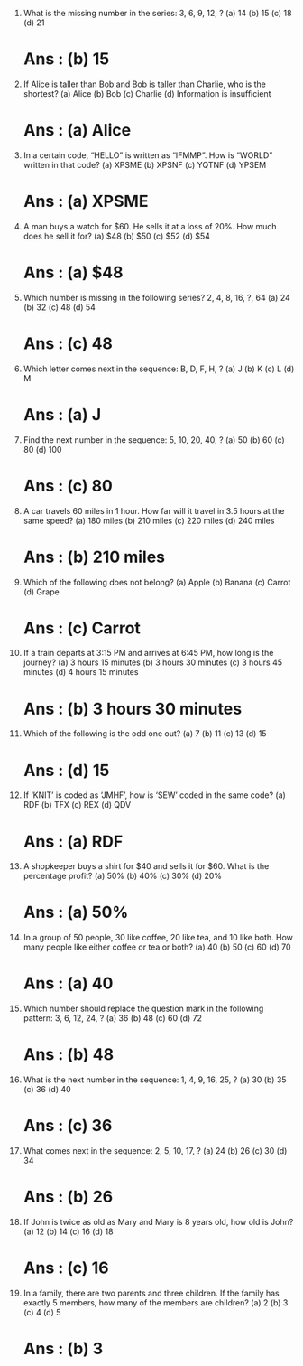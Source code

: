 1. What is the missing number in the series: 3, 6, 9, 12, ?
     (a) 14 (b) 15 (c) 18 (d) 21
     # Ans : (b) 15

2. If Alice is taller than Bob and Bob is taller than Charlie, who is the shortest?
     (a) Alice (b) Bob (c) Charlie (d) Information is insufficient
     # Ans : (a) Alice

3. In a certain code, “HELLO” is written as “IFMMP”. How is “WORLD” written in that code?
     (a) XPSME (b) XPSNF (c) YQTNF (d) YPSEM
     # Ans : (a) XPSME

4. A man buys a watch for $60. He sells it at a loss of 20%. How much does he sell it for?
     (a) $48 (b) $50 (c) $52 (d) $54
     # Ans : (a) $48

5. Which number is missing in the following series? 2, 4, 8, 16, ?, 64
     (a) 24 (b) 32 (c) 48 (d) 54
     # Ans : (c) 48

6. Which letter comes next in the sequence: B, D, F, H, ?
     (a) J (b) K (c) L (d) M
     # Ans : (a) J

7. Find the next number in the sequence: 5, 10, 20, 40, ?
     (a) 50 (b) 60 (c) 80 (d) 100
     # Ans : (c) 80

8. A car travels 60 miles in 1 hour. How far will it travel in 3.5 hours at the same speed?
     (a) 180 miles (b) 210 miles (c) 220 miles (d) 240 miles
     # Ans : (b) 210 miles

9. Which of the following does not belong?
      (a) Apple (b) Banana (c) Carrot (d) Grape
      # Ans : (c) Carrot

10. If a train departs at 3:15 PM and arrives at 6:45 PM, how long is the journey?
      (a) 3 hours 15 minutes (b) 3 hours 30 minutes (c) 3 hours 45 minutes (d) 4 hours 15 minutes
      # Ans : (b) 3 hours 30 minutes

11. Which of the following is the odd one out?
      (a) 7 (b) 11 (c) 13 (d) 15
      # Ans : (d) 15

12. If ‘KNIT’ is coded as ‘JMHF’, how is ‘SEW’ coded in the same code?
      (a) RDF (b) TFX (c) REX (d) QDV
      # Ans : (a) RDF

13. A shopkeeper buys a shirt for $40 and sells it for $60. What is the percentage profit?
      (a) 50% (b) 40% (c) 30% (d) 20%
      # Ans : (a) 50%

14. In a group of 50 people, 30 like coffee, 20 like tea, and 10 like both. How many people like either coffee or tea or both?
      (a) 40 (b) 50 (c) 60 (d) 70
     # Ans : (a) 40

15. Which number should replace the question mark in the following pattern: 3, 6, 12, 24, ?
     (a) 36 (b) 48 (c) 60 (d) 72
    # Ans : (b) 48

16. What is the next number in the sequence: 1, 4, 9, 16, 25, ?
      (a) 30 (b) 35 (c) 36 (d) 40
      # Ans : (c) 36

17. What comes next in the sequence: 2, 5, 10, 17, ?
      (a) 24 (b) 26 (c) 30 (d) 34
      # Ans : (b) 26

18. If John is twice as old as Mary and Mary is 8 years old, how old is John?
    (a) 12 (b) 14 (c) 16 (d) 18
    # Ans : (c) 16

19. In a family, there are two parents and three children. If the family has exactly 5 members, how many of the members are children?
    (a) 2 (b) 3 (c) 4 (d) 5
     # Ans : (b) 3 